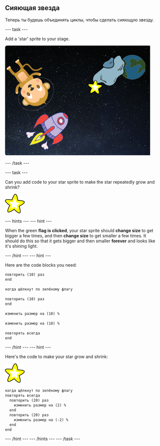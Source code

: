 ## Сияющая звезда

Теперь ты будешь объединять циклы, чтобы сделать сияющую звезду.

\--- task \---

Add a 'star' sprite to your stage.

![Adding a star sprite](images/space-star-sprite.png)

\--- /task \---

\--- task \---

Can you add code to your star sprite to make the star repeatedly grow and shrink?

![Testing a shining star](images/sprite-star.png)

\--- hints \--- \--- hint \---

When the green **flag is clicked**, your star sprite should **change size** to get bigger a few times, and then **change size** to get smaller a few times. It should do this so that it gets bigger and then smaller **forever** and looks like it's shining light.

\--- /hint \--- \--- hint \---

Here are the code blocks you need:

```blocks3
повторить (10) раз
end

когда щёлкнут по зелёному флагу

повторить (10) раз
end

изменить размер на (10) %

изменить размер на (10) %

повторять всегда
end
```

\--- /hint \--- \--- hint \---

Here's the code to make your star grow and shrink:

![Star sprite](images/sprite-star.png)

```blocks3
когда щёлкнут по зелёному флагу
повторять всегда 
  повторить (20) раз 
    изменить размер на (2) %
  end
  повторить (20) раз 
    изменить размер на (-2) %
  end
end

```

\--- /hint \--- \--- /hints \--- \--- /task \---